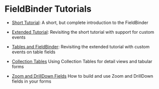 # FieldBinder Tutorials
  * [Short Tutorial](short.md):
  A short, but complete introduction to the FieldBinder

  * [Extended Tutorial](extended.md):
  Revisiting the short tutorial with support for custom events

  * [Tables and FieldBinder](table-fields.md):
  Revisiting the extended tutorial with custom events on table fields

  * [Collection Tables](collection-tables.md)
  Using Collection Tables for detail views and tabular forms

  * [Zoom and DrillDown Fields](zoom-fields.md)
  How to build and use Zoom and DrillDown fields in your forms
